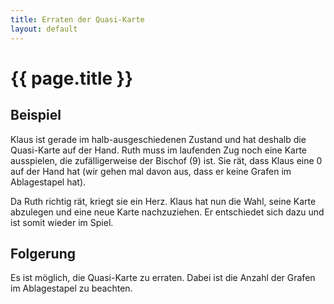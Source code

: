 ```yaml
---
title: Erraten der Quasi-Karte
layout: default
---
```

# {{ page.title }}

## Beispiel

Klaus ist gerade im halb-ausgeschiedenen Zustand und hat deshalb die Quasi-Karte auf der Hand.
Ruth muss im laufenden Zug noch eine Karte ausspielen, die zufälligerweise der Bischof (9) ist.
Sie rät, dass Klaus eine 0 auf der Hand hat (wir gehen mal davon aus, dass er keine Grafen im Ablagestapel hat).

Da Ruth richtig rät, kriegt sie ein Herz.
Klaus hat nun die Wahl, seine Karte abzulegen und eine neue Karte nachzuziehen.
Er entschiedet sich dazu und ist somit wieder im Spiel.

## Folgerung

Es ist möglich, die Quasi-Karte zu erraten.
Dabei ist die Anzahl der Grafen im Ablagestapel zu beachten.
